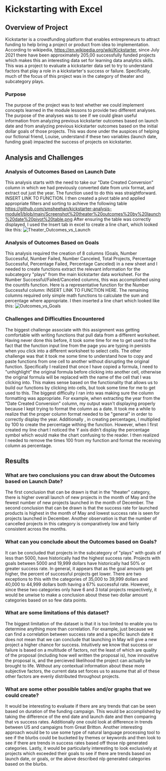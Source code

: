 # Kickstarting with Excel

## Overview of Project
Kickstarter is a crowdfunding platform that enables entrepreneurs to attract funding to help bring a project or product from idea to implementation.  According to wikipedia, https://en.wikipedia.org/wiki/Kickstarter, since July 2021 there have been approximately 205,00 successfully funded projects which makes this an interesting data set for learning data analytics skills.  This was a project to evaluate a kickstarter data set to try to understand factors that play a role in a kickstarter's success or failure.  Specifically, much of the focus of this project was in the category of theater and subcategory plays.

### Purpose
The purpose of the project was to test whether we could implement concepts learned in the module lessons to provide two different analyses.  The purpose of the analyses was to see if we could glean useful information from analyzing previous kickstarter outcomes based on launch date and from analyzing previous kickstarter outcomes based on the initial dollar goals of those projects.  This was done under the auspices of helping our fictional friend, Louise, understand if these two variables (launch date, funding goal) impacted the success of projects on kickstarter. 

## Analysis and Challenges

### Analysis of Outcomes Based on Launch Date
This analysis starts with the need to take our "Date Created Conversion" column in which we had previously converted date from unix format, and extract out just the year.  The function used to do this was straightforward.  INSERT LINK TO FUNCTION.   I then created a pivot table and applied appropriate filters and sorting to achieve the following table
https://github.com/smsheehan/kickstarter-analysis-module1/blob/main/Screenshot%20theater%20outcomes%20by%20launch%20date%20pivot%20table.png
After ensuring the table was correctly displayed, I used the Insert tab in excel to create a line chart, which looked like this:
![Theater_Outcomes_vs_Launch](https://user-images.githubusercontent.com/90977689/134559226-8e574f1b-e845-4e7d-ae7a-d84b7fc1c93e.png)

### Analysis of Outcomes Based on Goals
This analysis required the creation of 8 columns (Goals, Number Successful, Number Failed, Number Canceled, Total Projects, Percentage Successful, Percentage Failed, Percentage Canceled) in a new sheet and I needed to create functions extract the relevant information for the subcategory "plays" from the main kickstarter data worksheet.  For the Number Successful/Failed/Canceled columns, this was accomplished using the countifs function.  Here is a representative function for the Number Successful column:  INSERT LINK TO FUNCTION HERE.  The remaining columns required only simple math functions to calculate the sum and percentage where appropriate.  I then inserted a line chart which looked like this:
![Outcomes_vs_Goals](https://user-images.githubusercontent.com/90977689/134559406-56209a43-076c-488e-be03-b317aa12ef1b.png)

### Challenges and Difficulties Encountered
The biggest challenge associate with this assignment was getting comfortable with writing functions that pull data from a different worksheet.  Having never done this before, it took some time for me to get used to the fact that the function input line from the page you are typing in persists when you click into a different worksheet to select cells.  The other challenge was that it took me some time to understand how to copy and paste functions from one cell to another without disrupting the original function.  Specifically I realized that once I have copied a formula, I need to "unhighlight" the original formula before clicking into another cell, otherwise the original formula will be replaced with the name of the cell that I was clicking into.  This makes sense based on the functionality that allows us to build our functions by clicking into cells, but took some time for me to get used to this.  The biggest difficulty I ran into was making sure the column formatting was appropriate.  For example, when extracting the year from the "Date Created Conversion" column, my output wasn't displaying properly because I kept trying to format the column as a date.  It took me a while to realize that the proper column format needed to be  "general" in order to correctly display the year.  Additionally , in creating percentages, I multiplied by 100 to create the percentage withing the function.  However, when I first created my line chart I noticed the Y axis didn't display the percentage symbol which would make the chart confusing to the reader.  I then realized I needed to remove the times 100 from my function and format the receiving column as percentage.

## Results

### What are two conclusions you can draw about the Outcomes based on Launch Date?
The first conclusion that can be drawn is that in the "theater" category, there is higher overall launch of new projects in the month of May and the fewest number of new projects launched in the month of December.  The second conclusion that can be drawn is that the success rate for launched products is highest in the month of May and lowest success rate is seen for projects launched in December.  Another observation is that the number of cancelled projects in this category is comparatively low and fairly consistent across the months.

### What can you conclude about the Outcomes based on Goals?
It can be concluded that projects in the subcategory of "plays" with goals of less than 5000, have historically had the highest success rate.  Projects with goals between 5000 and 19,999 dollars have historically had 50% or greater success rate.  In general, it appears that as the goal amounts get higher, the percent of successful projects get lower.  There are two exceptions to this with the categories of 35,000 to 39,999 dollars and 40,000 to 44,999 dollars both having a 67% successful rate.  However, since these two categories only have 6 and 3 total projects respectively, it would be unwise to make a conclusion about these two dollar amount categories based on so few data points.  

### What are some limitations of this dataset?
The biggest limitation of the dataset is that it is too limited to enable you to determine anything more than correlation.  For example, just because we can find a correlation between success rate and a specific launch date it does not mean that we can conclude that launching in May will give a new project a higher chance for success.  Intuitively we know that success or failure is based on a multitude of factors, not the least of which are quality of the proposal (including how well written the proposal is), how innovative the proposal is, and the percieved likelihood the project can actually be brought to life.  Without any contextual information about these more subjective factors, the current data set forces us to assume that all of these other factors are evenly distributed throughout projects.

### What are some other possible tables and/or graphs that we could create?
It would be interesting to evaluate if there are any trends that can be seen based on duration of the funding campaign.  This would be accomplished by taking the difference of the end date and launch date and then comparing that vs success rates.  Additionally one could look at difference in trends between US and campaigns from Great Britton.  Another interesting approach would be to use some type of natural language processing tool to see if the blurbs could be bucketed by themes or keywords and then look to see if there are trends in success rates based off those nlp generated categories.  Lastly, it would be particularly interesting to look exclusively at projects which exceeded their goals to see if there are trends based on launch date, or goals, or the above described nlp generated categories based on the blurbs.  

